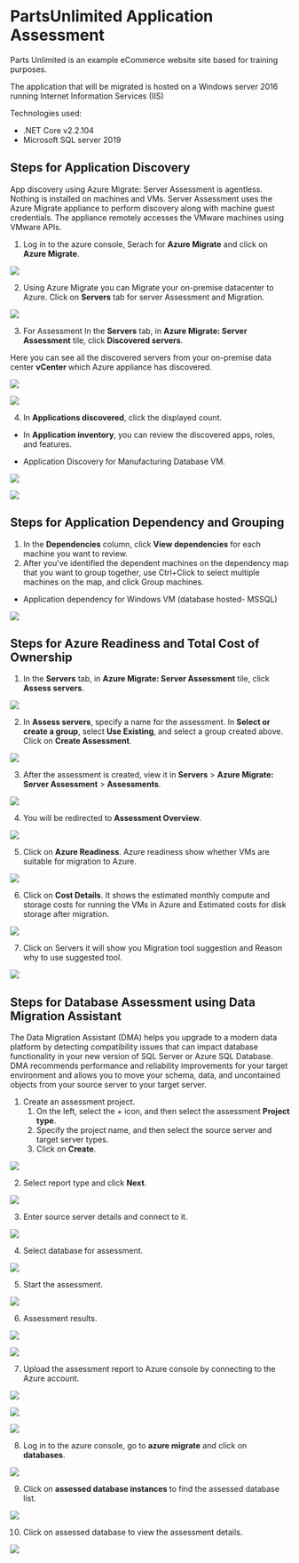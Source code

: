 # PartsUnlimited Application Assessment
Parts Unlimited is an example eCommerce website site based for training purposes.

The application that will be migrated is hosted on a Windows server 2016 running Internet Information Services (IIS)

Technologies used:
 - .NET Core v2.2.104
 - Microsoft SQL server 2019


## Steps for Application Discovery

App discovery using Azure Migrate: Server Assessment is agentless. Nothing is installed on machines and VMs. Server Assessment uses the Azure Migrate appliance to perform discovery along with machine guest credentials. The appliance remotely accesses the VMware machines using VMware APIs.

1. Log in to the azure console, Serach for **Azure Migrate** and click on **Azure Migrate**.

<p><kbd>
  <img src="../images/partsunlimited/manu-db-assessment-1.png">
</kbd></p>

2. Using Azure Migrate you can Migrate your on-premise datacenter to Azure. Click on **Servers** tab for server Assessment and Migration.

<p><kbd>
  <img src="../images/partsunlimited/manu-db-assessment-2.png">
</kbd></p>

3. For Assessment In the **Servers** tab, in **Azure Migrate: Server Assessment** tile, click **Discovered servers**.

Here you can see all the discovered servers from your on-premise data center **vCenter** which Azure appliance has discovered.

<p><kbd>
  <img src="../images/partsunlimited/sa-1.png">
</kbd></p>

<p><kbd>
  <img src="../images/partsunlimited/manu-db-assessment-3.png">
</kbd></p>

4. In **Applications discovered**, click the displayed count.
* In **Application inventory**, you can review the discovered apps, roles, and features.

* Application Discovery for Manufacturing Database VM.
<p><kbd>
  <img src="../images/partsunlimited/manu-db-assessment-4.png">
</kbd></p>

<p><kbd>
  <img src="../images/partsunlimited/application-discovery-application.png">
</kbd></p>

## Steps for Application Dependency and Grouping

1. In the **Dependencies** column, click **View dependencies** for each machine you want to review.
2. After you've identified the dependent machines on the dependency map that you want to group together, use Ctrl+Click to select multiple machines on the map, and click Group machines.

* Application dependency for Windows VM (database hosted- MSSQL)

<p><kbd>
  <img src="../images/partsunlimited/application-dependency-application.png">
</kbd></p>

## Steps for Azure Readiness and Total Cost of Ownership

1. In the **Servers** tab, in **Azure Migrate: Server Assessment** tile, click **Assess servers**.

<p><kbd>
  <img src="../images/partsunlimited/sa-1.png">
</kbd></p>

2. In **Assess servers**, specify a name for the assessment. In **Select or create a group**, select **Use Existing**, and select a group created above. Click on **Create Assessment**.

<p><kbd>
  <img src="../images/partsunlimited/sa-2.png">
</kbd></p>

3. After the assessment is created, view it in **Servers** > **Azure Migrate: Server Assessment** > **Assessments**.

<p><kbd>
  <img src="../images/partsunlimited/sa-3.png">
</kbd></p>

4. You will be redirected to **Assessment Overview**.

<p><kbd>
  <img src="../images/partsunlimited/sa-4.png">
</kbd></p>

5. Click on **Azure Readiness**.
Azure readiness show whether VMs are suitable for migration to Azure.

<p><kbd>
  <img src="../images/partsunlimited/sa-5.png">
</kbd></p>

6. Click on **Cost Details**.
It shows the estimated monthly compute and storage costs for running the VMs in Azure and Estimated costs for disk storage after migration.

<p><kbd>
  <img src="../images/partsunlimited/sa-6.png">
</kbd></p>

7. Click on Servers it will show you Migration tool suggestion and Reason why to use suggested tool.

<p><kbd>
  <img src="../images/partsunlimited/sa-7.png">
</kbd></p>

## Steps for Database Assessment using Data Migration Assistant

The Data Migration Assistant (DMA) helps you upgrade to a modern data platform by detecting compatibility issues that can impact database functionality in your new version of SQL Server or Azure SQL Database. DMA recommends performance and reliability improvements for your target environment and allows you to move your schema, data, and uncontained objects from your source server to your target server.

1. Create an assessment project.
   1.  On the left, select the + icon, and then select the assessment **Project type**.
   2. Specify the project name, and then select the source server and target server types.
   3. Click on **Create**.

<p><kbd>
  <img src="../images/partsunlimited/dma-1.png">
</kbd></p>

2. Select report type and click **Next**.

<p><kbd>
  <img src="../images/partsunlimited/dma-2.png">
</kbd></p>

3. Enter source server details and connect to it.

<p><kbd>
  <img src="../images/partsunlimited/dma-3.png">
</kbd></p>

4. Select database for assessment.

<p><kbd>
  <img src="../images/partsunlimited/dma-4.png">
</kbd></p>

5. Start the assessment.

<p><kbd>
  <img src="../images/partsunlimited/dma-5.png">
</kbd></p>

6. Assessment results.

<p><kbd>
  <img src="../images/partsunlimited/dma-6-new.png">
</kbd></p>

<p><kbd>
  <img src="../images/partsunlimited/dma-7.png">
</kbd></p>

7. Upload the assessment report to Azure console by connecting to the Azure account.

<p><kbd>
   <img src="../images/partsunlimited/dma-8.png">
</kbd></p>

<p><kbd>
   <img src="../images/partsunlimited/dma-9.png">
</kbd></p>

<p><kbd>
   <img src="../images/partsunlimited/dma-10.png">
</kbd></p>

8. Log in to the azure console, go to **azure migrate** and click on **databases**.

<p><kbd>
   <img src="../images/partsunlimited/dma-11.png">
</kbd></p>

9. Click on **assessed database instances** to find the assessed database list.

<p><kbd>
  <img src="../images/partsunlimited/dma-12.png">
</kbd></p>

10. Click on assessed database to view the assessment details.

<p><kbd>
   <img src="../images/partsunlimited/dma-13.png">
</kbd></p>